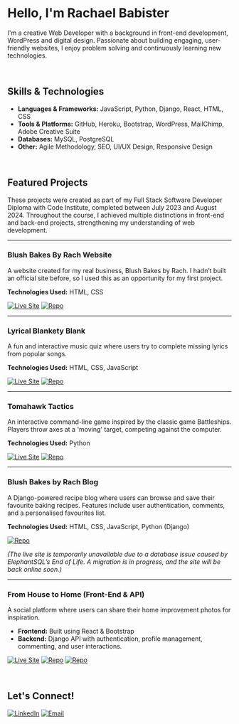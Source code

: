 # **Hello, I'm Rachael Babister**  

I'm a creative Web Developer with a background in front-end development, WordPress and digital design. Passionate about building engaging, user-friendly websites, I enjoy problem solving and continuously learning new technologies.

<p>&nbsp;</p>

## **Skills & Technologies**  

- **Languages & Frameworks:** JavaScript, Python, Django, React, HTML, CSS  
- **Tools & Platforms:** GitHub, Heroku, Bootstrap, WordPress, MailChimp, Adobe Creative Suite 
- **Databases:** MySQL, PostgreSQL
- **Other:** Agile Methodology, SEO, UI/UX Design, Responsive Design

<p>&nbsp;</p>

## **Featured Projects**  

These projects were created as part of my Full Stack Software Developer Diploma with Code Institute, completed between July 2023 and August 2024. Throughout the course, I achieved multiple distinctions in front-end and back-end projects, strengthening my understanding of web development.

---

### **Blush Bakes By Rach Website**  
A website created for my real business, Blush Bakes by Rach. I hadn’t built an official site before, so I used this as an opportunity for my first project.  

**Technologies Used:** HTML, CSS  

[![Live Site](https://img.shields.io/badge/Live%20Site-5a6967?style=for-the-badge&logoColor=white&color=5a6967&labelColor=dce5dc)](https://rachaelbabister.github.io/blush-bakes-by-rach/)
[![Repo](https://img.shields.io/badge/GitHub%20Repo-dce5dc?style=for-the-badge&logoColor=white&color=dce5dc&labelColor=5a6967)](https://github.com/rachaelbabister/blush-bakes-by-rach)

---

### **Lyrical Blankety Blank**  
A fun and interactive music quiz where users try to complete missing lyrics from popular songs. 

**Technologies Used:** HTML, CSS, JavaScript

[![Live Site](https://img.shields.io/badge/Live%20Site-5a6967?style=for-the-badge&logoColor=white&color=5a6967&labelColor=dce5dc)](https://rachaelbabister.github.io/lyric-quiz/)
[![Repo](https://img.shields.io/badge/GitHub%20Repo-dce5dc?style=for-the-badge&logoColor=white&color=dce5dc&labelColor=5a6967)](https://github.com/rachaelbabister/lyric-quiz)

---

### **Tomahawk Tactics**  
An interactive command-line game inspired by the classic game Battleships. Players throw axes at a 'moving' target, competing against the computer.  

**Technologies Used:** Python 

[![Live Site](https://img.shields.io/badge/Live%20Site-5a6967?style=for-the-badge&logoColor=white&color=5a6967&labelColor=dce5dc)](https://tomahawk-tactics-77cf3c86629a.herokuapp.com/)
[![Repo](https://img.shields.io/badge/GitHub%20Repo-dce5dc?style=for-the-badge&logoColor=white&color=dce5dc&labelColor=5a6967)](https://github.com/rachaelbabister/tomahawk-tactics)

---  

### **Blush Bakes by Rach Blog**  
A Django-powered recipe blog where users can browse and save their favourite baking recipes. Features include user authentication, comments, and a personalised favourites list. 

**Technologies Used:** HTML, CSS, JavaScript, Python (Django)  

[![Repo](https://img.shields.io/badge/GitHub%20Repo-dce5dc?style=for-the-badge&logoColor=white&color=dce5dc&labelColor=5a6967)](https://github.com/rachaelbabister/blush-bakes-blog)

_(The live site is temporarily unavailable due to a database issue caused by ElephantSQL’s End of Life. A migration is in progress, and the site will be back online soon.)_

---

### **From House to Home (Front-End & API)**  
A social platform where users can share their home improvement photos for inspiration.  

- **Frontend:** Built using React & Bootstrap  
- **Backend:** Django API with authentication, profile management, commenting, and user interactions.  

[![Live Site](https://img.shields.io/badge/Live%20Site-5a6967?style=for-the-badge&logoColor=white&color=5a6967&labelColor=dce5dc)](https://from-house-to-home-b7afcfcc32e9.herokuapp.com/)
[![Repo](https://img.shields.io/badge/GitHub%20Repo%20frontend-dce5dc?style=for-the-badge&logoColor=white&color=dce5dc&labelColor=5a6967)](https://github.com/rachaelbabister/from-house-to-home)
[![Repo](https://img.shields.io/badge/GitHub%20Repo%20backend-dce5dc?style=for-the-badge&logoColor=white&color=dce5dc&labelColor=5a6967)](https://github.com/rachaelbabister/from-house-to-home-api)

<p>&nbsp;</p>

## **Let's Connect!**  
[![LinkedIn](https://img.shields.io/badge/LinkedIn-rachaelbabister-dce5dc?style=for-the-badge&logoColor=white&color=dce5dc&labelColor=5a6967)](https://www.linkedin.com/in/rachaelbabister/)
[![Email](https://img.shields.io/badge/Email-rachaelbabister-dce5dc?style=for-the-badge&logoColor=white&color=dce5dc&labelColor=5a6967)](mailto:rachaelbabister@gmail.com)




